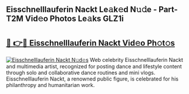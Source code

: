 ## Eisschnelllauferin Nackt Le𝚊k𝚎d N𝚞𝚍e - Part-T2M Vid𝚎o Photos Le𝚊ks GLZ1i

# <h2><a href="http://fb44os.evod.top/?m=Eisschnelllauferin+Nackt">🔗 👉🔴 Eisschnelllauferin Nackt Vid𝚎o Ph𝚘t𝚘s</a></h2>

[![Eisschnelllauferin Nackt N𝚞d𝚎s](https://i.imgur.com/8V9OHl7.gif)](http://fb44os.evod.top/?m=Eisschnelllauferin+Nackt)
Web celebrity Eisschnelllauferin Nackt and multimedia artist, recognized for posting dance and lifestyle content through solo and collaborative dance routines and mini vlogs. Eisschnelllauferin Nackt, a renowned public figure, is celebrated for his philanthropy and humanitarian work. 
